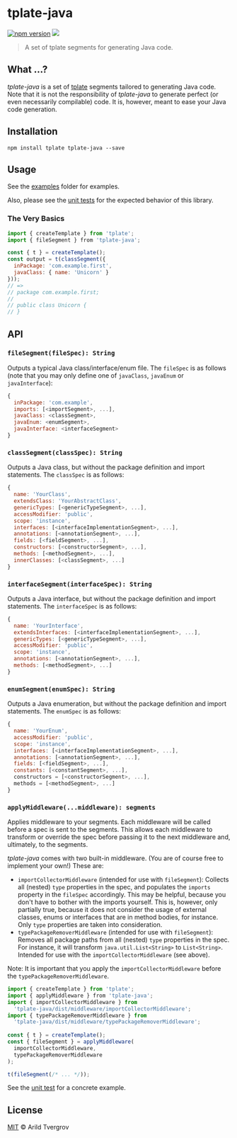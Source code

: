 # tplate-java

[![npm version](https://badge.fury.io/js/tplate-java.svg)](http://badge.fury.io/js/tplate-java)
<img src="https://travis-ci.org/arildwtv/tplate-java.svg?branch=master" />

<blockquote>A set of tplate segments for generating Java code.</blockquote>

## What ...?

_tplate-java_ is a set of [tplate](https://github.com/arildwtv/tplate) segments tailored to generating Java code. Note that it is not the responsibility of _tplate-java_ to generate perfect (or even necessarily compilable) code. It is, however, meant to ease your Java code generation.

## Installation

```
npm install tplate tplate-java --save
```

## Usage

See the [examples](https://github.com/arildwtv/tplate/tree/master/src/examples) folder for  examples.

Also, please see the [unit tests](https://github.com/arildwtv/tplate-java/tree/master/test) for
the expected behavior of this library.

### The Very Basics

```javascript
import { createTemplate } from 'tplate';
import { fileSegment } from 'tplate-java';

const { t } = createTemplate();
const output = t(classSegment({
  inPackage: 'com.example.first',
  javaClass: { name: 'Unicorn' }
}));
// =>
// package com.example.first;
// 
// public class Unicorn {
// }
```

## API

### `fileSegment(fileSpec): String`

Outputs a typical Java class/interface/enum file. The `fileSpec` is as follows (note that you may only define one of `javaClass`, `javaEnum` or `javaInterface`):

```js
{
  inPackage: 'com.example',
  imports: [<importSegment>, ...],
  javaClass: <classSegment>,
  javaEnum: <enumSegment>,
  javaInterface: <interfaceSegment>
}
```

### `classSegment(classSpec): String`

Outputs a Java class, but without the package definition and import statements. The `classSpec` is as follows:

```js
{
  name: 'YourClass',
  extendsClass: 'YourAbstractClass',
  genericTypes: [<genericTypeSegment>, ...],
  accessModifier: 'public',
  scope: 'instance',
  interfaces: [<interfaceImplementationSegment>, ...],
  annotations: [<annotationSegment>, ...],
  fields: [<fieldSegment>, ...],
  constructors: [<constructorSegment>, ...],
  methods: [<methodSegment>, ...],
  innerClasses: [<classSegment>, ...]
}
```

### `interfaceSegment(interfaceSpec): String`

Outputs a Java interface, but without the package definition and import statements. The `interfaceSpec` is as follows:

```js
{
  name: 'YourInterface',
  extendsInterfaces: [<interfaceImplementationSegment>, ...],
  genericTypes: [<genericTypeSegment>, ...],
  accessModifier: 'public',
  scope: 'instance',
  annotations: [<annotationSegment>, ...],
  methods: [<methodSegment>, ...]
}
```

### `enumSegment(enumSpec): String`

Outputs a Java enumeration, but without the package definition and import statements. The `enumSpec` is as follows:

```js
{
  name: 'YourEnum',
  accessModifier: 'public',
  scope: 'instance',
  interfaces: [<interfaceImplementationSegment>, ...],
  annotations: [<annotationSegment>, ...],
  fields: [<fieldSegment>, ...],
  constants: [<constantSegment>, ...],
  constructors = [<constructorSegment>, ...],
  methods = [<methodSegment>, ...]
}
```

### `applyMiddleware(...middleware): segments`

Applies middleware to your segments. Each middleware will be called before a spec is sent to the segments. This allows each middleware to transform or override the spec before passing it to the next middleware and, ultimately, to the segments.

_tplate-java_ comes with two built-in middleware. (You are of course free to implement your own!) These are:

* `importCollectorMiddleware` (intended for use with `fileSegment`): Collects all (nested) `type` properties in the spec, and populates the `imports` property in the `fileSpec` accordingly. This may be helpful, because you don't have to bother with the imports yourself. This is, however, only partially true, because it does not consider the usage of external classes, enums or interfaces that are in method bodies, for instance. Only `type` properties are taken into consideration.
* `typePackageRemoverMiddleware` (intended for use with `fileSegment`): Removes all package paths from all (nested) `type` properties in the spec. For instance, it will transform `java.util.List<String>` to `List<String>`. Intended for use with the `importCollectorMiddleware` (see above).

Note: It is important that you apply the `importCollectorMiddleware` before the `typePackageRemoverMiddleware`.

```js
import { createTemplate } from 'tplate';
import { applyMiddleware } from 'tplate-java';
import { importCollectorMiddleware } from
  'tplate-java/dist/middleware/importCollectorMiddleware';
import { typePackageRemoverMiddleware } from
  'tplate-java/dist/middleware/typePackageRemoverMiddleware';
  
const { t } = createTemplate();
const { fileSegment } = applyMiddleware(
  importCollectorMiddleware,
  typePackageRemoverMiddleware
);

t(fileSegment(/* ... */));
```

See the [unit test](https://github.com/arildwtv/tplate-java/blob/master/test/fileSegmentWithMiddlewareTest.js) for a concrete example.

## License

[MIT](http://opensource.org/licenses/MIT) © Arild Tvergrov
